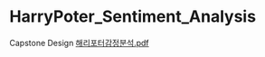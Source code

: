 # HarryPoter_Sentiment_Analysis
Capstone Design
[해리포터감정분석.pdf](https://github.com/user-attachments/files/17929825/default.pdf)
